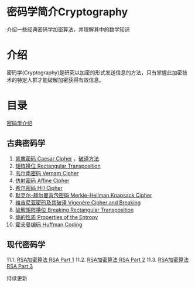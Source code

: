 # 密码学简介Cryptography
介绍一些经典密码学加密算法，并理解其中的数学知识

# 介绍
密码学(Cryptography)是研究以加密的形式发送信息的方法，只有掌握此加密技术的特定人群才能破解加密获得有效信息。

# 目录

[密码学介绍](https://github.com/ethanliuzhuo/Cryptography/blob/main/%E5%86%85%E5%AE%B9/%E5%AF%86%E7%A0%81%E5%AD%A6%E7%AE%80%E4%BB%8B.pdf)

## 古典密码学

1. [凯撒密码 Caesar Cipher](https://github.com/ethanliuzhuo/Cryptography/blob/main/%E5%86%85%E5%AE%B9/1%E5%87%AF%E6%92%92%E5%AF%86%E7%A0%81.pdf) ，[破译方法](https://github.com/ethanliuzhuo/Cryptography/blob/main/%E5%86%85%E5%AE%B9/7%E7%BB%B4%E5%90%89%E5%B0%BC%E4%BA%9A%E5%AF%86%E7%A0%81%E5%8F%8A%E5%85%B6%E7%A0%B4%E8%AF%91.pdf)
2. [矩阵换位 Rectangular Transposition](https://github.com/ethanliuzhuo/Cryptography/blob/main/%E5%86%85%E5%AE%B9/2%E7%9F%A9%E9%98%B5%E6%8D%A2%E4%BD%8D.pdf)
3. [韦尔南密码 Vernam Cipher](https://github.com/ethanliuzhuo/Cryptography/blob/main/%E5%86%85%E5%AE%B9/3%E9%9F%A6%E5%B0%94%E5%8D%97%E5%AF%86%E7%A0%81.pdf)
4. [仿射密码 Affine Cipher](https://github.com/ethanliuzhuo/Cryptography/blob/main/%E5%86%85%E5%AE%B9/4%E4%BB%BF%E5%B0%84%E5%AF%86%E7%A0%81.pdf)
5. [希尔密码 Hill Cipher](https://github.com/ethanliuzhuo/Cryptography/blob/main/%E5%86%85%E5%AE%B9/5%E5%B8%8C%E5%B0%94%E5%AF%86%E7%A0%81.pdf)
6. [默克尔-赫尔曼背包密码 Merkle-Hellman Knapsack Cipher](https://github.com/ethanliuzhuo/Cryptography/blob/main/%E5%86%85%E5%AE%B9/6%E9%BB%98%E5%85%8B%E5%B0%94-%E8%B5%AB%E5%B0%94%E6%9B%BC%E8%83%8C%E5%8C%85%E5%AF%86%E7%A0%81.pdf)
7. [维吉尼亚密码及其破译 Vigenère Cipher and Breaking](https://github.com/ethanliuzhuo/Cryptography/blob/main/%E5%86%85%E5%AE%B9/7%E7%BB%B4%E5%90%89%E5%B0%BC%E4%BA%9A%E5%AF%86%E7%A0%81%E5%8F%8A%E5%85%B6%E7%A0%B4%E8%AF%91.pdf)
8. [破解矩阵换位 Breaking Rectangular Transposition](https://github.com/ethanliuzhuo/Cryptography/blob/main/%E5%86%85%E5%AE%B9/8%E7%A0%B4%E8%AF%91%E7%9F%A9%E9%98%B5%E6%8D%A2%E4%BD%8D.pdf)
9. [熵的性质 Properties of the Entropy](https://github.com/ethanliuzhuo/Cryptography/blob/main/%E5%86%85%E5%AE%B9/9%E7%86%B5%E7%9A%84%E6%80%A7%E8%B4%A8.pdf)
10. [霍夫曼编码 Huffman Coding](https://github.com/ethanliuzhuo/Cryptography/blob/main/%E5%86%85%E5%AE%B9/10%E9%9C%8D%E5%A4%AB%E6%9B%BC%E7%BC%96%E7%A0%81.pdf)

## 现代密码学
11.1. [RSA加密算法 RSA Part 1](https://github.com/ethanliuzhuo/Cryptography/blob/main/%E5%86%85%E5%AE%B9/11RSA.pdf)
11.2. [RSA加密算法 RSA Part 2](https://github.com/ethanliuzhuo/Cryptography/blob/main/%E5%86%85%E5%AE%B9/11.1RSA%E5%B7%A5%E4%B8%9A%E7%BA%A7%E7%B4%A0%E6%95%B0.pdf)
11.3. [RSA加密算法 RSA Part 3](https://github.com/ethanliuzhuo/Cryptography/blob/main/%E5%86%85%E5%AE%B9/11.2%E7%B4%A0%E6%95%B0%E6%B5%8B%E8%AF%95.pdf)

   
持续更新
